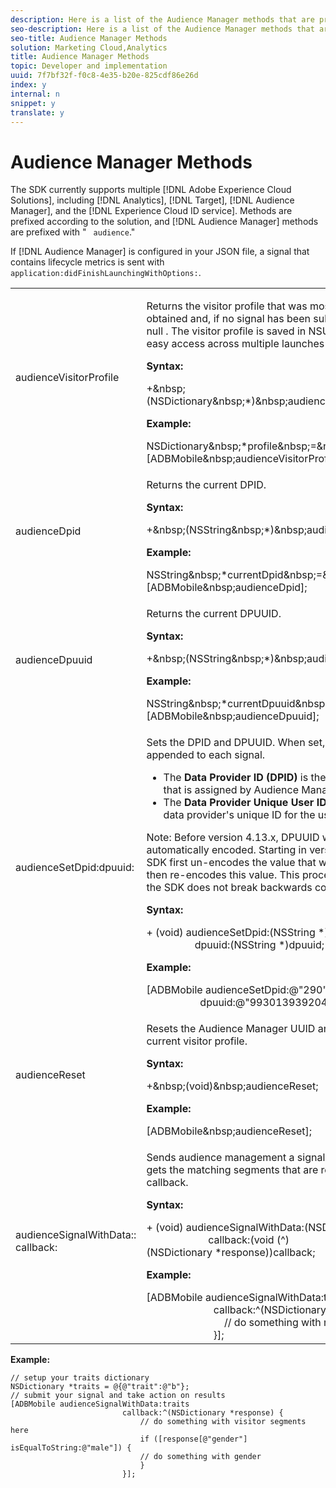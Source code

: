 ```yaml
---
description: Here is a list of the Audience Manager methods that are provided by the iOS library.
seo-description: Here is a list of the Audience Manager methods that are provided by the iOS library.
seo-title: Audience Manager Methods
solution: Marketing Cloud,Analytics
title: Audience Manager Methods
topic: Developer and implementation
uuid: 7f7bf32f-f0c8-4e35-b20e-825cdf86e26d
index: y
internal: n
snippet: y
translate: y
---
```


# Audience Manager Methods

The SDK currently supports multiple [!DNL  Adobe Experience Cloud Solutions], including [!DNL  Analytics], [!DNL  Target], [!DNL  Audience Manager], and the [!DNL  Experience Cloud ID service]. Methods are prefixed according to the solution, and [!DNL  Audience Manager] methods are prefixed with " ` audience`." 

If [!DNL  Audience Manager] is configured in your JSON file, a signal that contains lifecycle metrics is sent with ` application:didFinishLaunchingWithOptions:`. 

<table id="table_7AEDAD7F33A44B3AA387420D262F7235"> 
 <tbody> 
  <tr> 
   <td colname="col1"> audienceVisitorProfile </td> 
   <td colname="col2"> <p>Returns the visitor profile that was most recently obtained and, if no signal has been submitted, returns <span class="codeph"> null </span>. The visitor profile is saved in <span class="codeph"> NSUserDefaults </span> for easy access across multiple launches of your app. </p> <p> <b>Syntax:</b> </p> 
    <codeblock class="syntax c">
      +&amp;nbsp;(NSDictionary&amp;nbsp;*)&amp;nbsp;audienceVisitorProfile; 
    </codeblock> <p> <b>Example:</b> </p> 
    <codeblock class="syntax c">
      NSDictionary&amp;nbsp;*profile&amp;nbsp;=&amp;nbsp;[ADBMobile&amp;nbsp;audienceVisitorProfile]; 
    </codeblock> </td> 
  </tr> 
  <tr> 
   <td colname="col1"> audienceDpid </td> 
   <td colname="col2"> <p>Returns the current DPID. </p> <p> <b>Syntax:</b> </p> 
    <codeblock class="syntax c">
      +&amp;nbsp;(NSString&amp;nbsp;*)&amp;nbsp;audienceDpid; 
    </codeblock> <p> <b>Example:</b> </p> 
    <codeblock class="syntax c">
      NSString&amp;nbsp;*currentDpid&amp;nbsp;=&amp;nbsp;[ADBMobile&amp;nbsp;audienceDpid]; 
    </codeblock> </td> 
  </tr> 
  <tr> 
   <td colname="col1"> audienceDpuuid </td> 
   <td colname="col2"> <p>Returns the current DPUUID. </p> <p> <b>Syntax:</b> </p> 
    <codeblock class="syntax c">
      +&amp;nbsp;(NSString&amp;nbsp;*)&amp;nbsp;audienceDpuuid; 
    </codeblock> <p> <b>Example:</b> </p> 
    <codeblock class="syntax c">
      NSString&amp;nbsp;*currentDpuuid&amp;nbsp;=&amp;nbsp;[ADBMobile&amp;nbsp;audienceDpuuid]; 
    </codeblock> </td> 
  </tr> 
  <tr> 
   <td colname="col1"> audienceSetDpid:​dpuuid: </td> 
   <td colname="col2"> <p>Sets the DPID and DPUUID. When set, both will be appended to each signal. </p> <p> 
     <ul id="ul_E14E9E7C733C4236866845E911CE5E40"> 
      <li id="li_30CBAFEB63604FEB8F894B956691403B">The <b>Data Provider ID (DPID)</b> is the data partner ID that is assigned by Audience Manager. </li> 
      <li id="li_83949D77027F433980F0C1F2BA93FA20">The <b>Data Provider Unique User ID (DPUUID)</b> is the data provider's unique ID for the user. </li> 
     </ul> </p> <p> <p type="important">Note:  Before version 4.13.x, DPUUID was not automatically encoded. Starting in version 4.13.x, the SDK first un-encodes the value that was passed in and then re-encodes this value. This process ensures that the SDK does not break backwards compatibility. </p> </p> <p> <b>Syntax:</b> </p> 
    <codeblock class="syntax c">
      +&nbsp;(void)&nbsp;audienceSetDpid:(NSString&nbsp;*)dpid&nbsp; 
     &nbsp;&nbsp;&nbsp;&nbsp;&nbsp;&nbsp;&nbsp;&nbsp;&nbsp;&nbsp;&nbsp;&nbsp;&nbsp;&nbsp;&nbsp;&nbsp;&nbsp;&nbsp;dpuuid:(NSString&nbsp;*)dpuuid; 
    </codeblock> <p> <b>Example:</b> </p> 
    <codeblock class="syntax c">
      [ADBMobile&nbsp;audienceSetDpid:@"290" 
     &nbsp;&nbsp;&nbsp;&nbsp;&nbsp;&nbsp;&nbsp;&nbsp;&nbsp;&nbsp;&nbsp;&nbsp;&nbsp;&nbsp;&nbsp;&nbsp;&nbsp;&nbsp;&nbsp;&nbsp;dpuuid:@"99301393920493"]; 
    </codeblock> </td> 
  </tr> 
  <tr> 
   <td colname="col1"> audienceReset </td> 
   <td colname="col2"> <p>Resets the Audience Manager UUID and purges the current visitor profile. </p> <p> <b>Syntax:</b> </p> 
    <codeblock class="syntax c">
      +&amp;nbsp;(void)&amp;nbsp;audienceReset; 
    </codeblock> <p> <b>Example:</b> </p> 
    <codeblock class="syntax c">
      [ADBMobile&amp;nbsp;audienceReset]; 
    </codeblock> </td> 
  </tr> 
  <tr> 
   <td colname="col1"> audienceSignalWithData::​callback: </td> 
   <td colname="col2"> <p>Sends audience management a signal with traits and gets the matching segments that are returned in a block callback. </p> <p> <b>Syntax:</b> </p> 
    <codeblock class="syntax c">
      +&nbsp;(void)&nbsp;audienceSignalWithData:(NSDictionary&nbsp;*)data&nbsp; 
     &nbsp;&nbsp;&nbsp;&nbsp;&nbsp;&nbsp;&nbsp;&nbsp;&nbsp;&nbsp;&nbsp;&nbsp;&nbsp;&nbsp;&nbsp;&nbsp;&nbsp;&nbsp;&nbsp;&nbsp;&nbsp;&nbsp;&nbsp;callback:(void&nbsp;(^)(NSDictionary&nbsp;*response))callback; 
    </codeblock> <p> <b>Example:</b> </p> 
    <codeblock class="syntax c">
      [ADBMobile&nbsp;audienceSignalWithData:traits&nbsp; 
     &nbsp;&nbsp;&nbsp;&nbsp;&nbsp;&nbsp;&nbsp;&nbsp;&nbsp;&nbsp;&nbsp;&nbsp;&nbsp;&nbsp;&nbsp;&nbsp;&nbsp;&nbsp;&nbsp;&nbsp;&nbsp;&nbsp;&nbsp;&nbsp;&nbsp;callback:^(NSDictionary&nbsp;*response)&nbsp;{ 
     &nbsp;&nbsp;&nbsp;&nbsp;&nbsp;&nbsp;&nbsp;&nbsp;&nbsp;&nbsp;&nbsp;&nbsp;&nbsp;&nbsp;&nbsp;&nbsp;&nbsp;&nbsp;&nbsp;&nbsp;&nbsp;&nbsp;&nbsp;&nbsp;&nbsp;&nbsp;&nbsp;&nbsp;&nbsp;//&nbsp;do&nbsp;something&nbsp;with&nbsp;returned&nbsp;segments 
     &nbsp;&nbsp;&nbsp;&nbsp;&nbsp;&nbsp;&nbsp;&nbsp;&nbsp;&nbsp;&nbsp;&nbsp;&nbsp;&nbsp;&nbsp;&nbsp;&nbsp;&nbsp;&nbsp;&nbsp;&nbsp;&nbsp;&nbsp;&nbsp;&nbsp;}]; 
    </codeblock> </td> 
  </tr> 
 </tbody> 
</table>

**Example:** 

```
// setup your traits dictionary 
NSDictionary *traits = @{@"trait":@"b"}; 
// submit your signal and take action on results 
[ADBMobile audienceSignalWithData:traits  
                         callback:^(NSDictionary *response) { 
                             // do something with visitor segments here 
                             if ([response[@"gender"] isEqualToString:@"male"]) { 
                             // do something with gender  
                             } 
                         }];
```
